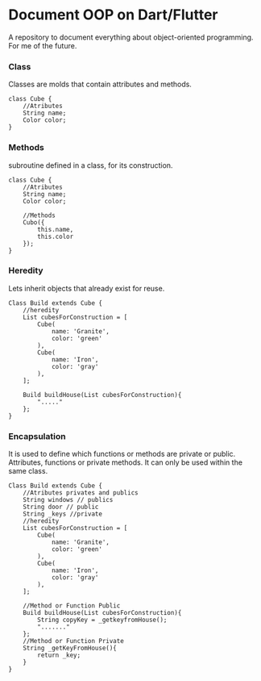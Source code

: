 # Document OOP on Dart/Flutter

A repository to document everything about object-oriented programming. For me of the future.

### Class
Classes are molds that contain attributes and methods.

    class Cube {
        //Atributes
        String name;
        Color color;
    }

### Methods
subroutine defined in a class, for its construction.

    class Cube {
        //Atributes
        String name;
        Color color;
        
        //Methods
        Cubo({
            this.name,
            this.color
        });
    }

### Heredity
Lets inherit objects that already exist for reuse.

    Class Build extends Cube {
        //heredity
        List cubesForConstruction = [
            Cube(
                name: 'Granite',
                color: 'green'
            ),
            Cube(
                name: 'Iron',
                color: 'gray'
            ),
        ];
        
        Build buildHouse(List cubesForConstruction){
            "....."
        };
    }

### Encapsulation
It is used to define which functions or methods are private or public. Attributes, functions or private methods. It can only be used within the same class.

    Class Build extends Cube {
        //Atributes privates and publics
        String windows // publics
        String door // public
        String _keys //private
        //heredity
        List cubesForConstruction = [
            Cube(
                name: 'Granite',
                color: 'green'
            ),
            Cube(
                name: 'Iron',
                color: 'gray'
            ),
        ];
        
        //Method or Function Public
        Build buildHouse(List cubesForConstruction){
            String copyKey = _getkeyfromHouse();
            "......."
        };
        //Method or Function Private
        String _getKeyFromHouse(){
            return _key;
        }
    }